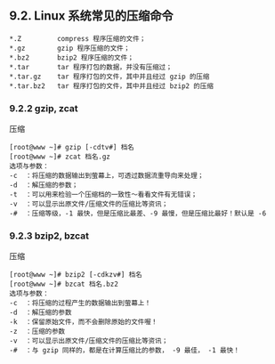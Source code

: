 ## **9.2. Linux 系统常见的压缩命令**

```
*.Z         compress 程序压缩的文件；
*.gz        gzip 程序压缩的文件；
*.bz2       bzip2 程序压缩的文件；
*.tar       tar 程序打包的数据，并没有压缩过；
*.tar.gz    tar 程序打包的文件，其中并且经过 gzip 的压缩
*.tar.bz2   tar 程序打包的文件，其中并且经过 bzip2 的压缩
```

### **9.2.2 gzip, zcat**

压缩
```
[root@www ~]# gzip [-cdtv#] 档名
[root@www ~]# zcat 档名.gz
选项与参数：
-c  ：将压缩的数据输出到萤幕上，可透过数据流重导向来处理；
-d  ：解压缩的参数；
-t  ：可以用来检验一个压缩档的一致性～看看文件有无错误；
-v  ：可以显示出原文件/压缩文件的压缩比等资讯；
-#  ：压缩等级，-1 最快，但是压缩比最差、-9 最慢，但是压缩比最好！默认是 -6
```

### **9.2.3 bzip2, bzcat**

压缩
```
[root@www ~]# bzip2 [-cdkzv#] 档名
[root@www ~]# bzcat 档名.bz2
选项与参数：
-c  ：将压缩的过程产生的数据输出到萤幕上！
-d  ：解压缩的参数
-k  ：保留原始文件，而不会删除原始的文件喔！
-z  ：压缩的参数
-v  ：可以显示出原文件/压缩文件的压缩比等资讯；
-#  ：与 gzip 同样的，都是在计算压缩比的参数， -9 最佳， -1 最快！
```
